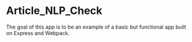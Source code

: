 # Article_NLP_Check
The goal of this app is to be an example of a basic but functional app built on Express and Webpack.

